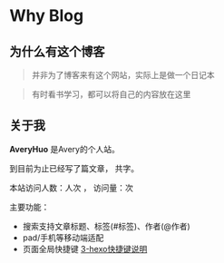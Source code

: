# Why Blog
## 为什么有这个博客
>并非为了博客来有这个网站，实际上是做一个日记本

>有时看书学习，都可以将自己的内容放在这里

## 关于我
**AveryHuo** 是Avery的个人站。

到目前为止已经写了<code class="article_number"></code>篇文章， 共<code class="site_word_count"></code>字。

本站访问人数：<code class="site_uv"></code>人次 ， 访问量：<code class="site_pv"></code>次

主要功能：
- 搜索支持文章标题、标签(#标签)、作者(@作者)
- pad/手机等移动端适配
- 页面全局快捷键 <a href='http://yelog.org/2017/03/24/3-hexo-shortcuts/'>3-hexo快捷键说明</a>
